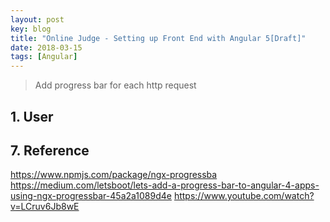 ```yaml
---
layout: post
key: blog
title: "Online Judge - Setting up Front End with Angular 5[Draft]"
date: 2018-03-15
tags: [Angular]
---
```


> Add progress bar for each http request

## 1. User


## 7. Reference
https://www.npmjs.com/package/ngx-progressba
https://medium.com/letsboot/lets-add-a-progress-bar-to-angular-4-apps-using-ngx-progressbar-45a2a1089d4e
https://www.youtube.com/watch?v=LCruv6Jb8wE

